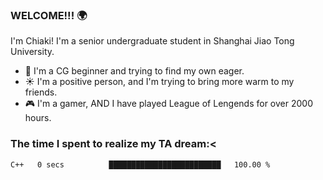 ### WELCOME!!! 🌍

I'm Chiaki! I'm a senior undergraduate student in Shanghai Jiao Tong University. 

- 🎑 I'm a CG beginner and trying to find my own eager. 
- ☀️ I'm a positive person, and I'm trying to bring more warm to my friends.
- 🎮 I'm a gamer, AND I have played League of Lengends for over 2000 hours. 

### The time I spent to realize my TA dream:<
<!--START_SECTION:waka-->

```text
C++   0 secs          █████████████████████████   100.00 %
```

<!--END_SECTION:waka-->

<!--
**Chiaki-meow/Chiaki-meow** is a ✨ _special_ ✨ repository because its `README.md` (this file) appears on your GitHub profile.

Here are some ideas to get you started:

- 🔭 I’m currently working on ...
- 🌱 I’m currently learning ...
- 👯 I’m looking to collaborate on ...
- 🤔 I’m looking for help with ...
- 💬 Ask me about ...
- 📫 How to reach me: ...
- 😄 Pronouns: ...
- ⚡ Fun fact: ...
-->
